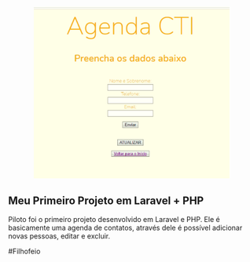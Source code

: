 <p align="center"><a href="https://laravel.com" target="_blank"><img src="login.png" width="400"></a></p>

## Meu Primeiro Projeto em Laravel + PHP

Piloto foi o primeiro projeto desenvolvido em Laravel e PHP. Ele é basicamente uma agenda de contatos, através dele é possível adicionar novas pessoas, editar e excluir.



#Filhofeio
